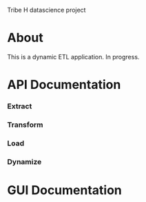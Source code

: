Tribe H datascience project

# About
This is a dynamic ETL application. In progress.

# API Documentation
### Extract


### Transform
### Load
### Dynamize

# GUI Documentation


